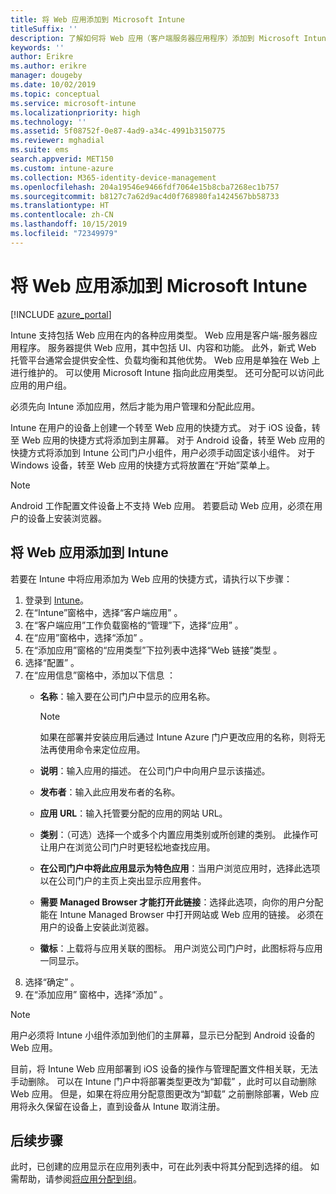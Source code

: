 ```yaml
---
title: 将 Web 应用添加到 Microsoft Intune
titleSuffix: ''
description: 了解如何将 Web 应用（客户端服务器应用程序）添加到 Microsoft Intune。
keywords: ''
author: Erikre
ms.author: erikre
manager: dougeby
ms.date: 10/02/2019
ms.topic: conceptual
ms.service: microsoft-intune
ms.localizationpriority: high
ms.technology: ''
ms.assetid: 5f08752f-0e87-4ad9-a34c-4991b3150775
ms.reviewer: mghadial
ms.suite: ems
search.appverid: MET150
ms.custom: intune-azure
ms.collection: M365-identity-device-management
ms.openlocfilehash: 204a19546e9466fdf7064e15b8cba7268ec1b757
ms.sourcegitcommit: b8127c7a62d9ac4d0f768980fa1424567bb58733
ms.translationtype: HT
ms.contentlocale: zh-CN
ms.lasthandoff: 10/15/2019
ms.locfileid: "72349979"
---
```

# <a name="add-web-apps-to-microsoft-intune"></a>将 Web 应用添加到 Microsoft Intune

[!INCLUDE [azure_portal](../includes/azure_portal.md)]

Intune 支持包括 Web 应用在内的各种应用类型。 Web 应用是客户端-服务器应用程序。 服务器提供 Web 应用，其中包括 UI、内容和功能。 此外，新式 Web 托管平台通常会提供安全性、负载均衡和其他优势。 Web 应用是单独在 Web 上进行维护的。 可以使用 Microsoft Intune 指向此应用类型。 还可分配可以访问此应用的用户组。 

必须先向 Intune 添加应用，然后才能为用户管理和分配此应用。 

Intune 在用户的设备上创建一个转至 Web 应用的快捷方式。 对于 iOS 设备，转至 Web 应用的快捷方式将添加到主屏幕。 对于 Android 设备，转至 Web 应用的快捷方式将添加到 Intune 公司门户小组件，用户必须手动固定该小组件。 对于 Windows 设备，转至 Web 应用的快捷方式将放置在“开始”菜单上。

> [!Note]
> Android 工作配置文件设备上不支持 Web 应用。 若要启动 Web 应用，必须在用户的设备上安装浏览器。

## <a name="add-a-web-app-to-intune"></a>将 Web 应用添加到 Intune
若要在 Intune 中将应用添加为 Web 应用的快捷方式，请执行以下步骤：

1. 登录到 [Intune](https://go.microsoft.com/fwlink/?linkid=2090973)。
3. 在“Intune”窗格中，选择“客户端应用”   。
4. 在“客户端应用”工作负载窗格的“管理”下，选择“应用”    。
5. 在“应用”窗格中，选择“添加”   。
6. 在“添加应用”窗格的“应用类型”下拉列表中选择“Web 链接”类型    。
7. 选择“配置”  。
8. 在“应用信息”窗格中，添加以下信息  ：
    - **名称**：输入要在公司门户中显示的应用名称。 

        > [!NOTE]
        > 如果在部署并安装应用后通过 Intune Azure 门户更改应用的名称，则将无法再使用命令来定位应用。

    - **说明**：输入应用的描述。 在公司门户中向用户显示该描述。
    - **发布者**：输入此应用发布者的名称。
    - **应用 URL**：输入托管要分配的应用的网站 URL。
    - **类别**：（可选）选择一个或多个内置应用类别或所创建的类别。 此操作可让用户在浏览公司门户时更轻松地查找应用。
    - **在公司门户中将此应用显示为特色应用**：当用户浏览应用时，选择此选项以在公司门户的主页上突出显示应用套件。
    - **需要 Managed Browser 才能打开此链接**：选择此选项，向你的用户分配能在 Intune Managed Browser 中打开网站或 Web 应用的链接。 必须在用户的设备上安装此浏览器。
    - **徽标**：上载将与应用关联的图标。 用户浏览公司门户时，此图标将与应用一同显示。
9. 选择“确定”  。
10. 在“添加应用”  窗格中，选择“添加”  。

> [!Note]
> 用户必须将 Intune 小组件添加到他们的主屏幕，显示已分配到 Android 设备的 Web 应用。
>
> 目前，将 Intune Web 应用部署到 iOS 设备的操作与管理配置文件相关联，无法手动删除。 可以在 Intune 门户中将部署类型更改为“卸载”  ，此时可以自动删除 Web 应用。 但是，如果在将应用分配意图更改为“卸载”  之前删除部署，Web 应用将永久保留在设备上，直到设备从 Intune 取消注册。

## <a name="next-steps"></a>后续步骤

此时，已创建的应用显示在应用列表中，可在此列表中将其分配到选择的组。 如需帮助，请参阅[将应用分配到组](apps-deploy.md)。 
